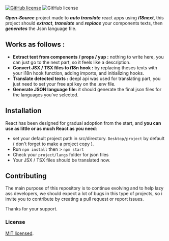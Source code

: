 [![GitHub license](https://img.shields.io/github/license/AbdelhamidLarachi/React-translator-i18next)](https://github.com/AbdelhamidLarachi/React-translator-i18next/blob/master/LICENSE) ![GitHub license](https://img.shields.io/github/issues/AbdelhamidLarachi/React-translator-i18next)

***Open-Source*** project made to ***auto translate*** react  apps using ***i18next***, this project should ***extract***, ***translate*** and ***replace*** your components texts, then ***generates*** the Json language file. 


## Works as follows : 

-   **Extract text from components / props / yup :** nothing to write here, you can just go to the next part,  so it feels like a description.
-   **Convert JSX / TSX files to i18n hook :** by replacing theses texts with your i18n hook function, adding imports, and initializing hooks.
- **Translate detected texts :** deepl api was used for translating part, you just need to set your free api key on the .env file.
- **Generate JSON language file:** it should generate the final json files for the languages you've selected.


## Installation

React has been designed for gradual adoption from the start, and **you can use as little or as much React as you need**:

* set your default project path in src/directory. `Desktop/project` by default ( don't forget to make a project copy ).
* Run `npm install` then >  `npm start` 
* Check your `project/langs` folder for json files
* Your JSX / TSX files should be translated now.

## Contributing

The main purpose of this repository is to continue evolving and to help lazy ass developers, we should expect a lot of bugs in this type of projects, so i invite you to contribute by creating a pull request or report issues. 

Thanks for your support.

### License

[MIT licensed](./LICENSE).
